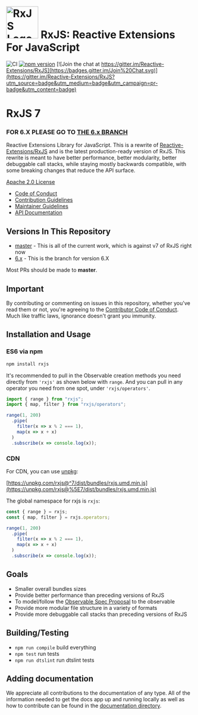 # <img src="docs_app/assets/Rx_Logo_S.png" alt="RxJS Logo" width="86" height="86"> RxJS: Reactive Extensions For JavaScript

![CI](https://github.com/reactivex/rxjs/workflows/CI/badge.svg)
[![npm version](https://badge.fury.io/js/rxjs.svg)](http://badge.fury.io/js/rxjs)
[![Join the chat at https://gitter.im/Reactive-Extensions/RxJS](https://badges.gitter.im/Join%20Chat.svg)](https://gitter.im/Reactive-Extensions/RxJS?utm_source=badge&utm_medium=badge&utm_campaign=pr-badge&utm_content=badge)

# RxJS 7

### FOR 6.X PLEASE GO TO [THE 6.x BRANCH](https://github.com/ReactiveX/rxjs/tree/6.x)

Reactive Extensions Library for JavaScript. This is a rewrite of [Reactive-Extensions/RxJS](https://github.com/Reactive-Extensions/RxJS) and is the latest production-ready version of RxJS. This rewrite is meant to have better performance, better modularity, better debuggable call stacks, while staying mostly backwards compatible, with some breaking changes that reduce the API surface.

[Apache 2.0 License](LICENSE.txt)

- [Code of Conduct](CODE_OF_CONDUCT.md)
- [Contribution Guidelines](CONTRIBUTING.md)
- [Maintainer Guidelines](docs_app/content/maintainer-guidelines.md)
- [API Documentation](https://rxjs.dev/)

## Versions In This Repository

- [master](https://github.com/ReactiveX/rxjs/commits/master) - This is all of the current work, which is against v7 of RxJS right now
- [6.x](https://github.com/ReactiveX/rxjs/tree/6.x) - This is the branch for version 6.X

Most PRs should be made to **master**.

## Important

By contributing or commenting on issues in this repository, whether you've read them or not, you're agreeing to the [Contributor Code of Conduct](CODE_OF_CONDUCT.md). Much like traffic laws, ignorance doesn't grant you immunity.

## Installation and Usage

### ES6 via npm

```sh
npm install rxjs
```

It's recommended to pull in the Observable creation methods you need directly from `'rxjs'` as shown below with `range`. And you can pull in any operator you need from one spot, under `'rxjs/operators'`.

```ts
import { range } from "rxjs";
import { map, filter } from "rxjs/operators";

range(1, 200)
  .pipe(
    filter(x => x % 2 === 1),
    map(x => x + x)
  )
  .subscribe(x => console.log(x));
```

### CDN

For CDN, you can use [unpkg](https://unpkg.com/):

[https://unpkg.com/rxjs@^7/dist/bundles/rxjs.umd.min.js](https://unpkg.com/rxjs@%5E7/dist/bundles/rxjs.umd.min.js)

The global namespace for rxjs is `rxjs`:

```js
const { range } = rxjs;
const { map, filter } = rxjs.operators;

range(1, 200)
  .pipe(
    filter(x => x % 2 === 1),
    map(x => x + x)
  )
  .subscribe(x => console.log(x));
```

## Goals

- Smaller overall bundles sizes
- Provide better performance than preceding versions of RxJS
- To model/follow the [Observable Spec Proposal](https://github.com/zenparsing/es-observable) to the observable
- Provide more modular file structure in a variety of formats
- Provide more debuggable call stacks than preceding versions of RxJS

## Building/Testing

- `npm run compile` build everything
- `npm test` run tests
- `npm run dtslint` run dtslint tests

## Adding documentation

We appreciate all contributions to the documentation of any type. All of the information needed to get the docs app up and running locally as well as how to contribute can be found in the [documentation directory](./docs_app).
